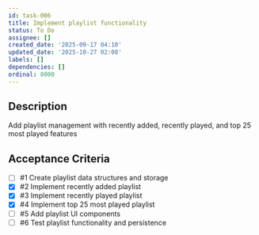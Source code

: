 ```yaml
---
id: task-006
title: Implement playlist functionality
status: To Do
assignee: []
created_date: '2025-09-17 04:10'
updated_date: '2025-10-27 02:08'
labels: []
dependencies: []
ordinal: 8000
---
```


## Description

Add playlist management with recently added, recently played, and top 25 most played features

## Acceptance Criteria
<!-- AC:BEGIN -->
- [ ] #1 Create playlist data structures and storage
- [x] #2 Implement recently added playlist
- [x] #3 Implement recently played playlist
- [x] #4 Implement top 25 most played playlist
- [ ] #5 Add playlist UI components
- [ ] #6 Test playlist functionality and persistence
<!-- AC:END -->
